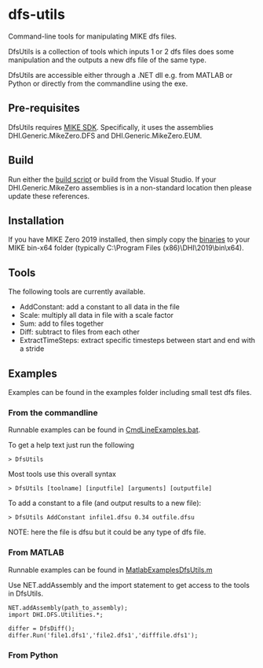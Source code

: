 # dfs-utils
Command-line tools for manipulating MIKE dfs files. 

DfsUtils is a collection of tools which inputs 1 or 2 dfs files does some 
manipulation and the outputs a new dfs file of the same type. 

DfsUtils are accessible either through a .NET dll e.g. from MATLAB or Python 
or directly from the commandline using the exe. 


## Pre-requisites 
DfsUtils requires [MIKE SDK](https://www.mikepoweredbydhi.com/download/mike-2019/mike-sdk). 
Specifically, it uses the assemblies DHI.Generic.MikeZero.DFS and DHI.Generic.MikeZero.EUM. 


## Build
Run either the [build script](./build_DfsUtils.bat) or build from the Visual Studio. 
If your DHI.Generic.MikeZero assemblies is in a non-standard location then please update 
these references.


## Installation
If you have MIKE Zero 2019 installed, then simply copy the [binaries](./distribution/DfsUtils_MIKE2019.zip) to your MIKE bin-x64 folder 
(typically C:\Program Files (x86)\DHI\2019\bin\x64). 


## Tools

The following tools are currently available.

* AddConstant: add a constant to all data in the file
* Scale: multiply all data in file with a scale factor
* Sum: add to files together
* Diff: subtract to files from each other
* ExtractTimeSteps: extract specific timesteps between start and end with a stride


## Examples
Examples can be found in the examples folder including small test dfs files. 

### From the commandline
Runnable examples can be found in [CmdLineExamples.bat](./examples/CmdLineExamples.bat). 

To get a help text just run the following

    > DfsUtils

Most tools use this overall syntax

    > DfsUtils [toolname] [inputfile] [arguments] [outputfile] 

To add a constant to a file (and output results to a new file):

    > DfsUtils AddConstant infile1.dfsu 0.34 outfile.dfsu

NOTE: here the file is dfsu but it could be any type of dfs file. 



### From MATLAB
Runnable examples can be found in [MatlabExamplesDfsUtils.m](./examples/MatlabExamplesDfsUtils.m)

Use NET.addAssembly and the import statement to get access to the tools in DfsUtils.

	NET.addAssembly(path_to_assembly);
	import DHI.DFS.Utilities.*;
	
	differ = DfsDiff();
	differ.Run('file1.dfs1','file2.dfs1','difffile.dfs1');



### From Python
